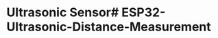 # Ultrasonic Sensor#   E S P 3 2 - U l t r a s o n i c - D i s t a n c e - M e a s u r e m e n t  
 